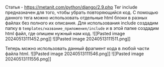 Статья - https://metanit.com/python/django/2.9.php
Тег include предназначен для того, чтобы убрать повторяющийся код. С помощью данного тега можно использовать отдельные html блоки в разных файлах без полного их описания.
Для использования include создадим папку в `templates/название_приложения/include` и в этой папке создадим html файл, где опишем нужный нам код.
![[Pasted image 20240513111452.png]]
![[Pasted image 20240513111511.png]]

Теперь можно использовать данный фрагмент кода в любой части файла html.
![[Pasted image 20240513111546.png]]
![[Pasted image 20240513111556.png]]
